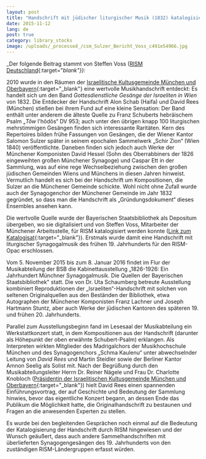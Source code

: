 ```yaml
---
layout: post
title: "Handschrift mit jüdischer liturgischer Musik (1832) katalogisiert und vorgestellt"
date: 2015-11-12
lang: de
post: true
category: library_stocks
image: /uploads/_processed_/csm_Sulzer_Bericht_Voss_c491e54966.jpg
---
```



_Der folgende Beitrag stammt von Steffen Voss ([RISM Deutschland](http://de.rism.info/de/home.html){:target="_blank"}):_

2010 wurde in den Räumen der [Israelitische Kultusgemeinde München und Oberbayern](http://www.ikg-muenchen.de/){:target="_blank"} eine wertvolle Musikhandschrift entdeckt: Es handelt sich um den Band _Gottesdienstliche Gesänge der Israeliten in_ _Wien_ von 1832. Die Entdecker der Handschrift Alon Schab (Haifa) und David Rees (München) stießen bei ihrem Fund auf eine kleine Sensation: Der Band enthält unter anderem die älteste Quelle zu Franz Schuberts hebräischem Psalm „_Tôw_ l'hôdôs“ DV 953; auch unter den übrigen knapp 100 liturgischen mehrstimmigen Gesängen finden sich interessante Raritäten. Kern des Repertoires bilden frühe Fassungen von Gesängen, die der Wiener Kantor Salomon Sulzer später in seinem epochalen Sammelwerk „Schir Zion“ (Wien 1840) veröffentlichte. Daneben finden sich jedoch auch Werke der Münchener Komponisten David Hessel (Sohn des Oberrabbiners der 1826 eingeweihten großen Münchener Synagoge) und Caspar Ett in der Sammlung, was auf eine rege Wechselbeziehung zwischen den großen jüdischen Gemeinden Wiens und Münchens in diesen Jahren hinweist. Vermutlich handelt es sich bei der Handschrift um Kompositionen, die Sulzer an die Münchener Gemeinde schickte. Wohl nicht ohne Zufall wurde auch der Synagogenchor der Münchener Gemeinde im Jahr 1832 gegründet, so dass man die Handschrift als „Gründungsdokument“ dieses Ensembles ansehen kann.

Die wertvolle Quelle wurde der Bayerischen Staatsbibliothek als Depositum übergeben, wo sie digitalisiert und von Steffen Voss, Mitarbeiter der Münchener Arbeitsstelle, für RISM katalogisiert werden konnte ([Link zum Katalogisat](https://opac.rism.info/search?id=450063015){:target="_blank"}). Erstmals wurde damit eine Handschrift mit liturgischer Synagogalmusik des frühen 19. Jahrhunderts für den RISM-Opac erschlossen.

Vom 5. November 2015 bis zum 8. Januar 2016 findet im Flur der Musikabteilung der BSB die Kabinettausstellung „1826-1926: Ein Jahrhundert Münchner Synagogalmusik. Die Quellen der Bayerischen Staatsbibliothek" statt. Die von Dr. Uta Schaumberg betreute Ausstellung kombiniert Reproduktionen der „Israeliten“-Handschrift mit solchen von seltenen Originalquellen aus den Beständen der Bibliothek, etwa Autographen der Münchener Komponisten Franz Lachner und Joseph Hartmann Stuntz, aber auch Werke der jüdischen Kantoren des späteren 19. und frühen 20. Jahrhunderts.

Parallel zum Ausstellungsbeginn fand im Lesesaal der Musikabteilung ein Werkstattkonzert statt, in dem Kompositionen aus der Handschrift (darunter als Höhepunkt der oben erwähnte Schubert-Psalm) erklangen. Als Interpreten wirkten Mitglieder des Madrigalchors der Musikhochschule München und des Synagogenchors „Schma Kaulenu“ unter abwechselnder Leitung von _David Rees_ und Martin Steidler sowie der Berliner Kantor Amnon Seelig als Solist mit. Nach der Begrüßung durch den Musikabteilungsleiter Herrn Dr. Reiner Nägele und Frau Dr. Charlotte Knobloch ([Präsidentin der Israelitischen Kultusgemeinde München und Oberbayern](http://www.ikg-m.de/gemeinde/organe/){:target="_blank"}) hielt David Rees einen spannenden Einführungsvortrag, der auf Geschichte und Bedeutung der Sammlung hinwies, bevor das eigentliche Konzert begann, an dessen Ende das Publikum die Möglichkeit hatte, die Originalhandschrift zu bestaunen und Fragen an die anwesenden Experten zu stellen.

Es wurde bei den begleitenden Gesprächen noch einmal auf die Bedeutung der Katalogisierung der Handschrift durch RISM hingewiesen und der Wunsch geäußert, dass auch andere Sammelhandschriften mit überlieferten Synagogengesängen des 19. Jahrhunderts von den zuständigen RISM-Ländergruppen erfasst würden.



<script type="text/javascript">var switchTo5x=true;</script><script type="text/javascript" src="http://w.sharethis.com/button/buttons.js"></script><script type="text/javascript">stLight.options({publisher: "9b601438-1ce1-49d8-bfd7-9cff5df54c17", doNotHash: false, doNotCopy: false, hashAddressBar: false});</script>